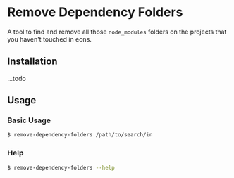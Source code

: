 # Remove Dependency Folders

A tool to find and remove all those `node_modules` folders on the projects that you haven't touched in eons.

## Installation
...todo

## Usage

### Basic Usage
```bash	
$ remove-dependency-folders /path/to/search/in
```

### Help
```bash
$ remove-dependency-folders --help
```

